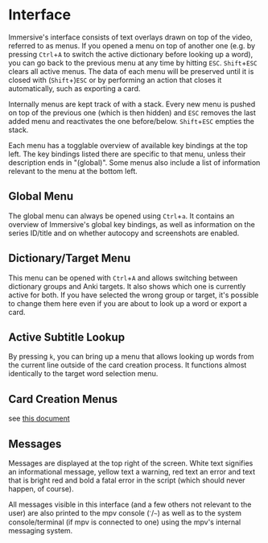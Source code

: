 # Interface

Immersive's interface consists of text overlays drawn on top of the video,
referred to as menus. If you opened a menu on top of another one (e.g. by
pressing `Ctrl`+`A` to switch the active dictionary before looking up a
word), you can go back to the previous menu at any time by hitting `ESC`.
`Shift`+`ESC` clears all active menus. The data of each menu will be
preserved until it is closed with (`Shift`+)`ESC` or by performing an action
that closes it automatically, such as exporting a card.

Internally menus are kept track of with a stack. Every new menu is pushed on
top of the previous one (which is then hidden) and `ESC` removes the last added
menu and reactivates the one before/below. `Shift`+`ESC` empties the stack.

Each menu has a togglable overview of available key bindings at the top left.
The key bindings listed there are specific to that menu, unless their
description ends in "(global)". Some menus also include a list of information
relevant to the menu at the bottom left.


## Global Menu

The global menu can always be opened using `Ctrl`+`a`. It contains an overview
of Immersive's global key bindings, as well as information on the series
ID/title and on whether autocopy and screenshots are enabled.


## Dictionary/Target Menu

This menu can be opened with `Ctrl`+`A` and allows switching between
dictionary groups and Anki targets. It also shows which one is currently
active for both. If you have selected the wrong group or target, it's
possible to change them here even if you are about to look up a word or
export a card.


## Active Subtitle Lookup

By pressing `k`, you can bring up a menu that allows looking up words from the
current line outside of the card creation process. It functions almost
identically to the target word selection menu.


## Card Creation Menus

see [this document](/doc/card-export.md)


## Messages

Messages are displayed at the top right of the screen. White text signifies an
informational message, yellow text a warning, red text an error and text that
is bright red and bold a fatal error in the script (which should never happen,
of course).

All messages visible in this interface (and a few others not relevant to the
user) are also printed to the mpv console (`ˋ`/`~`) as well as to the system
console/terminal (if mpv is connected to one) using the mpv's internal messaging
system.
